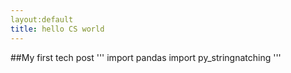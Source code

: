 ```yaml
---
layout:default
title: hello CS world
---
```

##My first tech post
'''
import pandas
import py_stringnatching
'''
